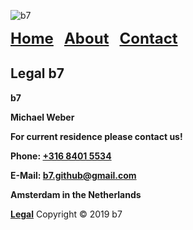 <img alt="b7" src="favicon.ico"> <p><strong><font size="5"><a href="https://b7.github.io">Home</a> &nbsp; <a href="https://b7.github.io/about">About</a> &nbsp; <a href="https://b7.github.io/contact">Contact</a></font></strong></p>

## Legal b7
**b7**

**Michael Weber**

**For current residence please contact us!**

**Phone: <a href="tel:+31684015534">+316 8401 5534</a>**

**E-Mail: <a href="mailto:b7.github@gmail.com">b7.github@gmail.com</a>**

**Amsterdam in the Netherlands**

<strong><a href="https://b7.github.io/legal">Legal</a></strong> Copyright © 2019 b7
